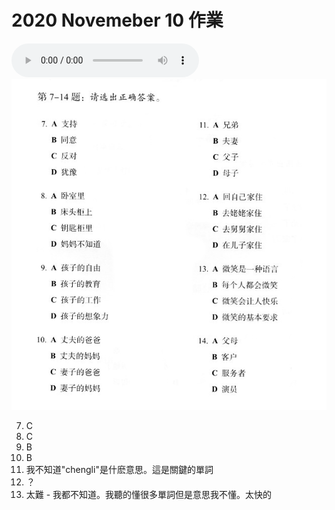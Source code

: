 # 2020 Novemeber 10 作業

![audio](images/2-7-14.mp3)
![homework problems](images/2-7-14.jpg)

7. C
8. C
9. B
10. B
11. 我不知道"chengli"是什麽意思。這是關鍵的單詞
12. ？
13. 太難 - 我都不知道。我聽的懂很多單詞但是意思我不懂。太快的